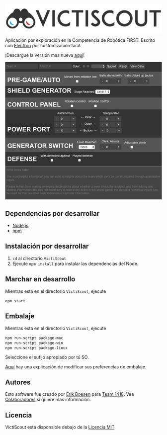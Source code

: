 [<img src="images/readme/header.png" align="center" alt="VictiScout">](https://github.com/frc1418/VictiScout)

Aplicación por exploración en la Competencia de Robótica FIRST. Escrito con [Electron](http://electron.atom.io/) por customización facil.

¡Descargue la versión mas nueva [aquí](https://github.com/frc1418/VictiScout/releases)!

![Captura de pantalla](images/readme/screenshot.png)

## Dependencias por desarrollar
* [Node.js](https://nodejs.org)
* [npm](https://npmjs.com)

## Instalación por desarrollar
1. `cd` al directorio `VictiScout`
2. Ejecute `npm install` para instalar las dependencias del Node.

## Marchar en desarrollo
Mientras está en el directorio `VictiScout`, ejecute

    npm start

## Embalaje
Mientras está en el directorio `VictiScout`, ejecute

    npm run-script package-mac
    npm run-script package-win
    npm run-script package-linux

Seleccione el sufijo apropiado por tú SO.

[Aquí](https://github.com/electron-userland/electron-packager#readme) hay una explicación de modificar sus preferencias de embalaje.

## Autores
Esto software fue creado por [Erik Boesen](https://github.com/ErikBoesen) para [Team 1418](https://github.com/frc1418). Vea [Colaboradores](https://github.com/frc1418/VictiScout/graphs/contributors) si quiere mas información.

## Licencia
VictiScout está disponsible debajo de la [Licencia MIT](LICENSE).
